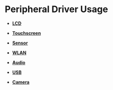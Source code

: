 # Peripheral Driver Usage<a name="EN-US_TOPIC_0000001157319411"></a>

-   **[LCD](driver-peripherals-lcd-des.md)**  

-   **[Touchscreen](driver-peripherals-touch-des.md)**  

-   **[Sensor](driver-peripherals-sensor-des.md)**  

-   **[WLAN](driver-peripherals-external-des.md)**  

-   **[Audio](driver-peripherals-audio-des.md)**

-   **[USB](driver-peripherals-usb-des.md)**  

-   **[Camera](driver-peripherals-camera-des.md)**


